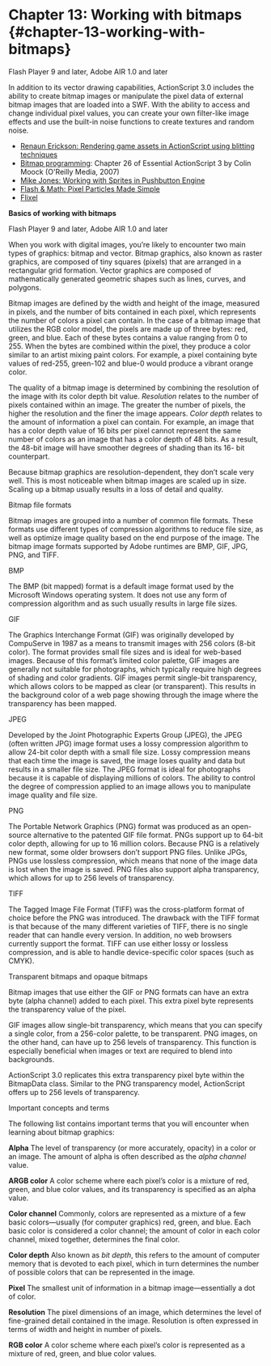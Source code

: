 # Chapter 13: Working with bitmaps {#chapter-13-working-with-bitmaps}

Flash Player 9 and later, Adobe AIR 1.0 and later

In addition to its vector drawing capabilities, ActionScript 3.0 includes the ability to create bitmap images or manipulate the pixel data of external bitmap images that are loaded into a SWF. With the ability to access and change individual pixel values, you can create your own filter-like image effects and use the built-in noise functions to create textures and random noise.

*   [Renaun Erickson: Rendering game assets in ActionScript using blitting techniques](http://www.adobe.com/devnet/flex/articles/actionscript_blitting.html)
*   [Bitmap programming](http://my.safaribooksonline.com/0596526946/bitmap_programming): Chapter 26 of Essential ActionScript 3 by Colin Moock (O&#039;Reilly Media, 2007)
*   [Mike Jones: Working with Sprites in Pushbutton Engine](http://blog.flashgen.com/2011/03/22/working-with-sprites-in-pushbutton-engine/)
*   [Flash &amp; Math: Pixel Particles Made Simple](http://www.flashandmath.com/intermediate/pixtut/)
*   [Flixel](http://flixel.org/)

**Basics of working with bitmaps**

Flash Player 9 and later, Adobe AIR 1.0 and later

When you work with digital images, you’re likely to encounter two main types of graphics: bitmap and vector. Bitmap graphics, also known as raster graphics, are composed of tiny squares (pixels) that are arranged in a rectangular grid formation. Vector graphics are composed of mathematically generated geometric shapes such as lines, curves, and polygons.

Bitmap images are defined by the width and height of the image, measured in pixels, and the number of bits contained in each pixel, which represents the number of colors a pixel can contain. In the case of a bitmap image that utilizes the RGB color model, the pixels are made up of three bytes: red, green, and blue. Each of these bytes contains a value ranging from 0 to 255\. When the bytes are combined within the pixel, they produce a color similar to an artist mixing paint colors. For example, a pixel containing byte values of red-255, green-102 and blue-0 would produce a vibrant orange color.

The quality of a bitmap image is determined by combining the resolution of the image with its color depth bit value. _Resolution_ relates to the number of pixels contained within an image. The greater the number of pixels, the higher the resolution and the finer the image appears. _Color depth_ relates to the amount of information a pixel can contain. For example, an image that has a color depth value of 16 bits per pixel cannot represent the same number of colors as an image that has a color depth of 48 bits. As a result, the 48-bit image will have smoother degrees of shading than its 16- bit counterpart.

Because bitmap graphics are resolution-dependent, they don’t scale very well. This is most noticeable when bitmap images are scaled up in size. Scaling up a bitmap usually results in a loss of detail and quality.

Bitmap file formats

Bitmap images are grouped into a number of common file formats. These formats use different types of compression algorithms to reduce file size, as well as optimize image quality based on the end purpose of the image. The bitmap image formats supported by Adobe runtimes are BMP, GIF, JPG, PNG, and TIFF.

BMP

The BMP (bit mapped) format is a default image format used by the Microsoft Windows operating system. It does not use any form of compression algorithm and as such usually results in large file sizes.

GIF

The Graphics Interchange Format (GIF) was originally developed by CompuServe in 1987 as a means to transmit images with 256 colors (8-bit color). The format provides small file sizes and is ideal for web-based images. Because of this format’s limited color palette, GIF images are generally not suitable for photographs, which typically require high degrees of shading and color gradients. GIF images permit single-bit transparency, which allows colors to be mapped as clear (or transparent). This results in the background color of a web page showing through the image where the transparency has been mapped.

JPEG

Developed by the Joint Photographic Experts Group (JPEG), the JPEG (often written JPG) image format uses a lossy compression algorithm to allow 24-bit color depth with a small file size. Lossy compression means that each time the image is saved, the image loses quality and data but results in a smaller file size. The JPEG format is ideal for photographs because it is capable of displaying millions of colors. The ability to control the degree of compression applied to an image allows you to manipulate image quality and file size.

PNG

The Portable Network Graphics (PNG) format was produced as an open-source alternative to the patented GIF file format. PNGs support up to 64-bit color depth, allowing for up to 16 million colors. Because PNG is a relatively new format, some older browsers don’t support PNG files. Unlike JPGs, PNGs use lossless compression, which means that none of the image data is lost when the image is saved. PNG files also support alpha transparency, which allows for up to 256 levels of transparency.

TIFF

The Tagged Image File Format (TIFF) was the cross-platform format of choice before the PNG was introduced. The drawback with the TIFF format is that because of the many different varieties of TIFF, there is no single reader that can handle every version. In addition, no web browsers currently support the format. TIFF can use either lossy or lossless compression, and is able to handle device-specific color spaces (such as CMYK).

Transparent bitmaps and opaque bitmaps

Bitmap images that use either the GIF or PNG formats can have an extra byte (alpha channel) added to each pixel. This extra pixel byte represents the transparency value of the pixel.

GIF images allow single-bit transparency, which means that you can specify a single color, from a 256-color palette, to be transparent. PNG images, on the other hand, can have up to 256 levels of transparency. This function is especially beneficial when images or text are required to blend into backgrounds.

ActionScript 3.0 replicates this extra transparency pixel byte within the BitmapData class. Similar to the PNG transparency model, ActionScript offers up to 256 levels of transparency.

Important concepts and terms

The following list contains important terms that you will encounter when learning about bitmap graphics:

**Alpha** The level of transparency (or more accurately, opacity) in a color or an image. The amount of alpha is often described as the _alpha channel_ value.

**ARGB color** A color scheme where each pixel’s color is a mixture of red, green, and blue color values, and its transparency is specified as an alpha value.

**Color channel** Commonly, colors are represented as a mixture of a few basic colors—usually (for computer graphics) red, green, and blue. Each basic color is considered a color channel; the amount of color in each color channel, mixed together, determines the final color.

**Color depth** Also known as _bit depth_, this refers to the amount of computer memory that is devoted to each pixel, which in turn determines the number of possible colors that can be represented in the image.

**Pixel** The smallest unit of information in a bitmap image—essentially a dot of color.

**Resolution** The pixel dimensions of an image, which determines the level of fine-grained detail contained in the image. Resolution is often expressed in terms of width and height in number of pixels.

**RGB color** A color scheme where each pixel’s color is represented as a mixture of red, green, and blue color values.